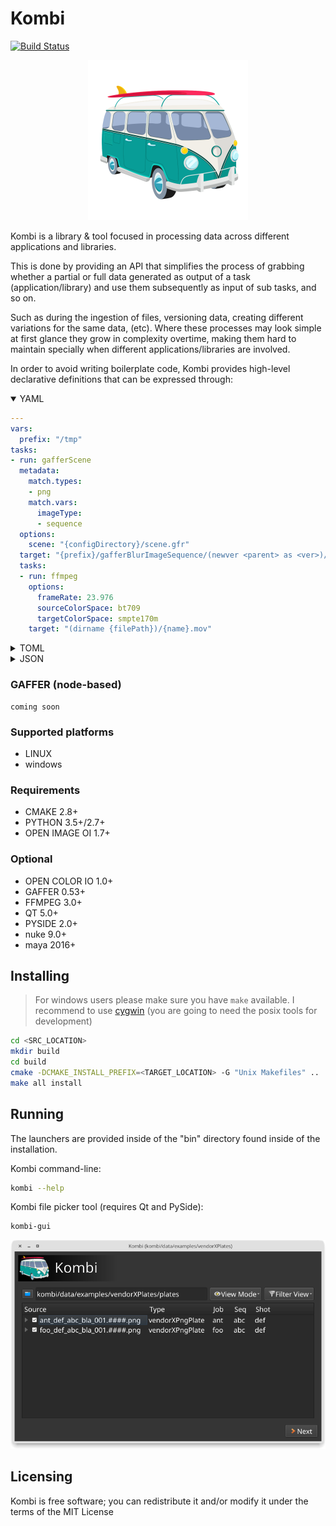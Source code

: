 # Kombi
[![Build Status](https://travis-ci.org/kombiHQ/kombi.svg?branch=master)](https://travis-ci.org/kombiHQ/kombi)

<p align="center">
    <img src="data/ui/icons/kombi.png" with="256" height="256"/>
</p>

Kombi is a library & tool focused in processing data across different applications and libraries.

This is done by providing an API that simplifies the process of grabbing whether a partial or full data generated as output of a task (application/library) and use them subsequently as input of sub tasks, and so on.

Such as during the ingestion of files, versioning data, creating different variations for the same data, (etc). Where these processes may look simple at first glance they grow in complexity overtime, making them hard to maintain specially when different applications/libraries are involved.

In order to avoid writing boilerplate code, Kombi provides high-level declarative definitions that can be expressed through:

<details open="1"><summary>YAML</summary>
<p>


```yaml
---
vars:
  prefix: "/tmp"
tasks:
- run: gafferScene
  metadata:
    match.types:
    - png
    match.vars:
      imageType:
      - sequence
  options:
    scene: "{configDirectory}/scene.gfr"
  target: "{prefix}/gafferBlurImageSequence/(newver <parent> as <ver>)/{name}_<ver>.(pad {frame} 6).exr"
  tasks:
  - run: ffmpeg
    options:
      frameRate: 23.976
      sourceColorSpace: bt709
      targetColorSpace: smpte170m
    target: "(dirname {filePath})/{name}.mov"
```
</p>
</details>

<details><summary>TOML</summary>
<p>

```toml
[vars]
prefix = "/tmp"

[[tasks]]
run = "gafferScene"
target = "{prefix}/gafferBlurImageSequence/(newver <parent> as <ver>)/{name}_<ver>.(pad {frame} 6).exr"

  [tasks.metadata]
  "match.types" = [
    "png"
  ]

    [tasks.metadata."match.vars"]
    imageType = [
      "sequence"
    ]

  [tasks.options]
  scene = "{configDirectory}/scene.gfr"

  [[tasks.tasks]]
  run = "ffmpeg"
  target = "(dirname {filePath})/{name}.mov"

    [tasks.tasks.options]
    frameRate = 23.976
    sourceColorSpace = "bt709"
    targetColorSpace = "smpte170m"
```
</details>

<details><summary>JSON</summary>
<p>

```json
{
  "vars": {
    "prefix": "/tmp"
  },
  "tasks": [
    {
      "run": "gafferScene",
      "metadata": {
        "match.types": [
          "png"
        ],
        "match.vars": {
          "imageType": [
            "sequence"
          ]
        }
      },
      "options": {
        "scene": "{configDirectory}/scene.gfr"
      },
      "target": "{prefix}/gafferBlurImageSequence/(newver <parent> as <ver>)/{name}_<ver>.(pad {frame} 6).exr",
      "tasks": [
        {
          "run": "ffmpeg",
          "options":{
            "frameRate": 23.976,
            "sourceColorSpace": "bt709",
            "targetColorSpace": "smpte170m"
          },
          "target": "(dirname {filePath})/{name}.mov"
        }
      ]
    }
  ]
}
```
</details>

### GAFFER (node-based)
```
coming soon
```

### Supported platforms
- LINUX
- windows

### Requirements
- CMAKE 2.8+
- PYTHON 3.5+/2.7+
- OPEN IMAGE OI 1.7+

### Optional
- OPEN COLOR IO 1.0+
- GAFFER 0.53+
- FFMPEG 3.0+
- QT 5.0+
- PYSIDE 2.0+
- nuke 9.0+
- maya 2016+

## Installing
> For windows users please make sure you have `make` available. I recommend to use [cygwin](https://www.cygwin.com) (you are going to need the posix tools for development)
```bash
cd <SRC_LOCATION>
mkdir build
cd build
cmake -DCMAKE_INSTALL_PREFIX=<TARGET_LOCATION> -G "Unix Makefiles" ..
make all install
```

## Running 
The launchers are provided inside of the "bin" directory found inside of the installation.

Kombi command-line:
```bash
kombi --help
```

Kombi file picker tool (requires Qt and PySide):
```bash
kombi-gui
```
<img src="data/doc/kombi-gui-screenshot.png"/>

## Licensing
Kombi is free software; you can redistribute it and/or modify it under the terms of the MIT License
